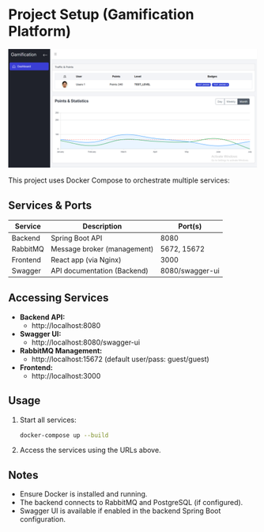 # Project Setup (Gamification Platform)

![Gamification Platform](gamification.png)

This project uses Docker Compose to orchestrate multiple services:

## Services & Ports

| Service     | Description                | Port(s)         |
|-------------|----------------------------|-----------------|
| Backend     | Spring Boot API            | 8080            |
| RabbitMQ    | Message broker (management)| 5672, 15672     |
| Frontend    | React app (via Nginx)      | 3000            |
| Swagger     | API documentation (Backend)| 8080/swagger-ui |

## Accessing Services

- **Backend API:**
  - http://localhost:8080
- **Swagger UI:**
  - http://localhost:8080/swagger-ui
- **RabbitMQ Management:**
  - http://localhost:15672 (default user/pass: guest/guest)
- **Frontend:**
  - http://localhost:3000

## Usage

1. Start all services:
   ```sh
   docker-compose up --build
   ```
2. Access the services using the URLs above.

## Notes
- Ensure Docker is installed and running.
- The backend connects to RabbitMQ and PostgreSQL (if configured).
- Swagger UI is available if enabled in the backend Spring Boot configuration.
